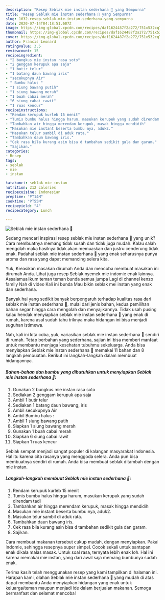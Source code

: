 ```yaml
---
description: "Resep Seblak mie instan sederhana 🍜 yang Sempurna"
title: "Resep Seblak mie instan sederhana 🍜 yang Sempurna"
slug: 1032-resep-seblak-mie-instan-sederhana-yang-sempurna
date: 2020-07-14T04:18:51.607Z
image: https://img-global.cpcdn.com/recipes/daf1624487f2a272/751x532cq70/seblak-mie-instan-sederhana-🍜-foto-resep-utama.jpg
thumbnail: https://img-global.cpcdn.com/recipes/daf1624487f2a272/751x532cq70/seblak-mie-instan-sederhana-🍜-foto-resep-utama.jpg
cover: https://img-global.cpcdn.com/recipes/daf1624487f2a272/751x532cq70/seblak-mie-instan-sederhana-🍜-foto-resep-utama.jpg
author: Francis Leonard
ratingvalue: 3.5
reviewcount: 15
recipeingredient:
- "2 bungkus mie instan rasa soto"
- "2 genggam kerupuk apa saja"
- "1 butir telur"
- "1 batang daun bawang iris"
- "secukupnya Air"
- " Bumbu halus "
- "1 siung bawang putih"
- "1 siung bawang merah"
- "1 buah cabai merah"
- "6 siung cabai rawit"
- "1 ruas kencur"
recipeinstructions:
- "Rendam kerupuk kurleb 15 menit"
- "Tumis bumbu halus hingga harum, masukan kerupuk yang sudah direndam tadi"
- "Tambahkan air hingga merendam kerupuk, masak hingga mendidih"
- "Masukan mie instant beserta bumbu nya, aduk2."
- "Masukan telur sambil di aduk rata."
- "Tambahkan daun bawang iris."
- "Cek rasa bila kurang asin bisa d tambahan sedikit gula dan garam."
- "Sajikan."
categories:
- Resep
tags:
- seblak
- mie
- instan

katakunci: seblak mie instan 
nutrition: 212 calories
recipecuisine: Indonesian
preptime: "PT14M"
cooktime: "PT55M"
recipeyield: "4"
recipecategory: Lunch

---
```



![Seblak mie instan sederhana 🍜](https://img-global.cpcdn.com/recipes/daf1624487f2a272/751x532cq70/seblak-mie-instan-sederhana-🍜-foto-resep-utama.jpg)

Sedang mencari inspirasi resep seblak mie instan sederhana 🍜 yang unik? Cara membuatnya memang tidak susah dan tidak juga mudah. Kalau salah mengolah maka hasilnya tidak akan memuaskan dan justru cenderung tidak enak. Padahal seblak mie instan sederhana 🍜 yang enak seharusnya punya aroma dan rasa yang dapat memancing selera kita.

Yuk, Kreasikan masakan dirumah Anda dan mencoba membuat masakan ini dirumah Anda. Lihat juga resep Seblak nyemek mie indomie enak lainnya. Assalamualikum teman teman bunda semua jumpa Lagi di channel kenzo family Nah di video Kali ini bunda Mau bikin seblak mei instan yang enak dan sederhana.

Banyak hal yang sedikit banyak berpengaruh terhadap kualitas rasa dari seblak mie instan sederhana 🍜, mulai dari jenis bahan, kedua pemilihan bahan segar hingga cara mengolah dan menyajikannya. Tidak usah pusing kalau hendak menyiapkan seblak mie instan sederhana 🍜 yang enak di rumah, karena asal sudah tahu triknya maka hidangan ini bisa menjadi suguhan istimewa.


Nah, kali ini kita coba, yuk, variasikan seblak mie instan sederhana 🍜 sendiri di rumah. Tetap berbahan yang sederhana, sajian ini bisa memberi manfaat untuk membantu menjaga kesehatan tubuhmu sekeluarga. Anda bisa menyiapkan Seblak mie instan sederhana 🍜 memakai 11 bahan dan 8 langkah pembuatan. Berikut ini langkah-langkah dalam membuat hidangannya.

<!--inarticleads1-->

##### Bahan-bahan dan bumbu yang dibutuhkan untuk menyiapkan Seblak mie instan sederhana 🍜:

1. Gunakan 2 bungkus mie instan rasa soto
1. Sediakan 2 genggam kerupuk apa saja
1. Ambil 1 butir telur
1. Sediakan 1 batang daun bawang, iris
1. Ambil secukupnya Air
1. Ambil  Bumbu halus :
1. Ambil 1 siung bawang putih
1. Siapkan 1 siung bawang merah
1. Gunakan 1 buah cabai merah
1. Siapkan 6 siung cabai rawit
1. Siapkan 1 ruas kencur


Seblak sempat menjadi sangat populer di kalangan masyarakat Indonesia. Hal itu karena cita rasanya yang menggoda selera. Anda pun bisa membuatnya sendiri di rumah. Anda bisa membuat seblak ditambah dengan mie instan. 

<!--inarticleads2-->

##### Langkah-langkah membuat Seblak mie instan sederhana 🍜:

1. Rendam kerupuk kurleb 15 menit
1. Tumis bumbu halus hingga harum, masukan kerupuk yang sudah direndam tadi
1. Tambahkan air hingga merendam kerupuk, masak hingga mendidih
1. Masukan mie instant beserta bumbu nya, aduk2.
1. Masukan telur sambil di aduk rata.
1. Tambahkan daun bawang iris.
1. Cek rasa bila kurang asin bisa d tambahan sedikit gula dan garam.
1. Sajikan.


Cara membuat makanan tersebut cukup mudah, dengan menyiapkan. Pakai Indomie, sehingga resepnya super simpel. Cocok sekali untuk santapan enak dikala malas masak. Untuk soal rasa, ternyata lebih enak loh. Hal ini karena memakai mie instan, yang dari awal saja memang bumbunya sudah enak. 

Terima kasih telah menggunakan resep yang kami tampilkan di halaman ini. Harapan kami, olahan Seblak mie instan sederhana 🍜 yang mudah di atas dapat membantu Anda menyiapkan hidangan yang enak untuk keluarga/teman maupun menjadi ide dalam berjualan makanan. Semoga bermanfaat dan selamat mencoba!
